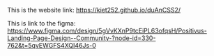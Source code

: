 This is the website link: https://kiet252.github.io/duAnCSS2/

This is link to the figma: https://www.figma.com/design/5gVvKXnP9tcEiPL63ofqsH/Positivus-Landing-Page-Design--Community-?node-id=330-762&t=5qvEWGFS4XQI46Js-0

